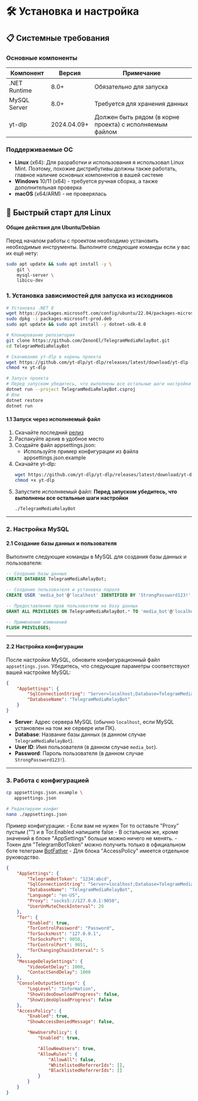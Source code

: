 # 🛠 Установка и настройка

## 📋 Системные требования

### Основные компоненты
| Компонент       | Версия       | Примечание                                  |
|-----------------|--------------|---------------------------------------------|
| .NET Runtime    | 8.0+         | Обязательно для запуска                    |
| MySQL Server    | 8.0+         | Требуется для хранения данных              |
| yt-dlp          | 2024.04.09+  | Должен быть рядом (в корне проекта) с исполняемым файлом |

### Поддерживаемые ОС
- **Linux** (x64): Для разработки и использования я использовал Linux Mint. Поэтому, похожие дистрибутивы должны также работать, главное наличие основных компонентов в вашей системе
- **Windows** 10/11 (x64) - требуется ручная сборка, а также дополнительная проверка
- **macOS** (x64/ARM) - не проверялась

## 🚀 Быстрый старт для Linux

#### Общие действия для Ubuntu/Debian

Перед началом работы с проектом необходимо установить необходимые инструменты. Выполните следующие команды если у вас их ещё нету:
```bash
sudo apt update && sudo apt install -y \
    git \
    mysql-server \
    libicu-dev
```

### 1. Установка зависимостей для запуска из исходников
```bash
# Установка .NET 8
wget https://packages.microsoft.com/config/ubuntu/22.04/packages-microsoft-prod.deb
sudo dpkg -i packages-microsoft-prod.deb
sudo apt update && sudo apt install -y dotnet-sdk-8.0

# Клонирование репозитория
git clone https://github.com/ZenonEl/TelegramMediaRelayBot.git
cd TelegramMediaRelayBot

# Скачивание yt-dlp в корень проекта
wget https://github.com/yt-dlp/yt-dlp/releases/latest/download/yt-dlp -O yt-dlp
chmod +x yt-dlp

# Запуск проекта
# Перед запуском убедитесь, что выполнены все остальные шаги настройки
dotnet run --project TelegramMediaRelayBot.csproj
# Или
dotnet restore
dotnet run
```
#### 1.1 Запуск через исполняемый файл

1. Скачайте последний [релиз](https://github.com/ZenonEl/TelegramMediaRelayBot/releases/latest)
2. Распакуйте архив в удобное место 
3. Создайте файл appsettings.json:
    - Используйте пример конфигурации из файла appsettings.json.example
4. Скачайте yt-dlp:
    ```bash
    wget https://github.com/yt-dlp/yt-dlp/releases/latest/download/yt-dlp -O yt-dlp
    chmod +x yt-dlp
    ```
5. Запустите исполняемый файл:
    **Перед запуском убедитесь, что выполнены все остальные шаги настройки**
    ```bash
    ./TelegramMediaRelayBot
    ```


---

### **2. Настройка MySQL**

#### **2.1 Создание базы данных и пользователя**

Выполните следующие команды в MySQL для создания базы данных и пользователя:

```sql
-- Создание базы данных
CREATE DATABASE TelegramMediaRelayBot;

-- Создание пользователя и установка пароля
CREATE USER 'media_bot'@'localhost' IDENTIFIED BY 'StrongPassword123!';

-- Предоставление прав пользователю на базу данных
GRANT ALL PRIVILEGES ON TelegramMediaRelayBot.* TO 'media_bot'@'localhost';

-- Применение изменений
FLUSH PRIVILEGES;
```

---

#### **2.2 Настройка конфигурации**

После настройки MySQL, обновите конфигурационный файл `appsettings.json`. Убедитесь, что следующие параметры соответствуют вашей настройке MySQL:

```json
{
    "AppSettings": {
        "SqlConnectionString": "Server=localhost;Database=TelegramMediaRelayBot;User ID=media_bot;Password=StrongPassword123!;",
        "DatabaseName": "TelegramMediaRelayBot"
    }
}
```

- **Server**: Адрес сервера MySQL (обычно `localhost`, если MySQL установлен на том же сервере или ПК).
- **Database**: Название базы данных (в данном случае `TelegramMediaRelayBot`).
- **User ID**: Имя пользователя (в данном случае `media_bot`).
- **Password**: Пароль пользователя (в данном случае `StrongPassword123!`).

---

### 3. Работа с конфигурацией
```bash
cp appsettings.json.example \
   appsettings.json

# Редактируем конфиг
nano ./appsettings.json
```
Пример конфигурации:
    - Если вам не нужен Tor то оставьте "Proxy" пустым ("") и в Tor.Enabled напишите false
    - В остальном же, кроме значений в блоке "AppSettings" больше можно ничего не менять.
    - Токен для "TelegramBotToken" можно получить только в официальном боте телеграм [BotFather](https://t.me/BotFather)
    - Для блока "AccessPolicy" имеется отдельное руководство.
```json
{
    "AppSettings": {
        "TelegramBotToken": "1234:abcd",
        "SqlConnectionString": "Server=localhost;Database=TelegramMediaRelayBot;User ID=media_bot;Password=StrongPassword123!;",
        "DatabaseName": "TelegramMediaRelayBot",
        "Language": "en-US",
        "Proxy": "socks5://127.0.0.1:9050",
        "UserUnMuteCheckInterval": 20
    },
    "Tor": {
        "Enabled": true,
        "TorControlPassword": "Password",
        "TorSocksHost": "127.0.0.1",
        "TorSocksPort": 9050,
        "TorControlPort": 9051,
        "TorChangingChainInterval": 5
    },
    "MessageDelaySettings": {
        "VideoGetDelay": 1000,
        "ContactSendDelay": 1000
    },
    "ConsoleOutputSettings": {
        "LogLevel": "Information",
        "ShowVideoDownloadProgress": false,
        "ShowVideoUploadProgress": false
    },
    "AccessPolicy": {
        "Enabled": true,
        "ShowAccessDeniedMessage": false,

        "NewUsersPolicy": {
            "Enabled": true,

            "AllowNewUsers": true,
            "AllowRules": {
                "AllowAll": false,
                "WhitelistedReferrerIds": [],
                "BlacklistedReferrerIds": []
            }
        }
    }
}
```